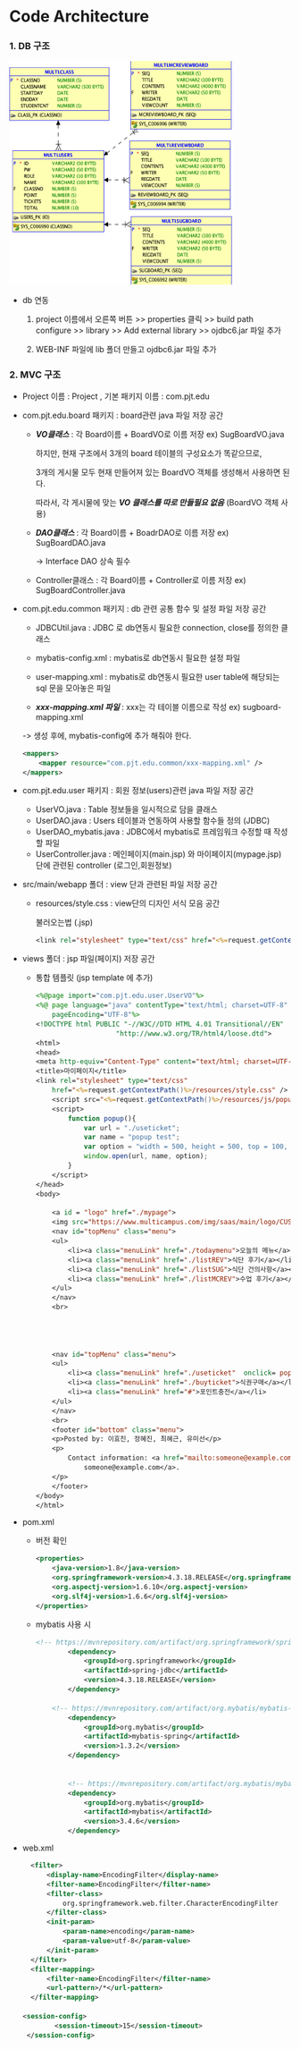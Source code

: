 # Code Architecture

### 1. DB 구조

<img src="images/db.png" width="400" height="400">



* db 연동

  1. project 이름에서 오른쪽 버튼 >> properties 클릭 >> build path configure >> library >> Add external library >> ojdbc6.jar 파일 추가

  2. WEB-INF 파일에 lib 폴더 만들고 ojdbc6.jar 파일 추가 

### 2. MVC 구조

* Project 이름 : Project , 기본 패키지 이름 : com.pjt.edu

* com.pjt.edu.board 패키지 : board관련 java 파일 저장 공간

  - ***VO클래스*** : 각 Board이름 + BoardVO로 이름 저장 ex) SugBoardVO.java 

    하지만, 현재 구조에서 3개의 board 테이블의 구성요소가 똑같으므로, 

    3개의 게시물 모두 현재 만들어져 있는 BoardVO 객체를 생성해서 사용하면 된다.

    따라서, 각 게시물에 맞는 ***VO 클래스를 따로 만들필요 없음*** (BoardVO 객체 사용)

  - ***DAO클래스*** : 각 Board이름 + BoadrDAO로 이름 저장 ex) SugBoardDAO.java

    -> Interface DAO 상속 필수

  - Controller클래스 : 각 Board이름 + Controller로 이름 저장 ex) SugBoardController.java

* com.pjt.edu.common 패키지 : db 관련 공통 함수 및 설정 파일 저장 공간

  * JDBCUtil.java : JDBC 로 db연동시 필요한 connection, close를 정의한 클래스

  * mybatis-config.xml : mybatis로 db연동시 필요한 설정 파일

  * user-mapping.xml : mybatis로 db연동시 필요한 user table에 해당되는 sql 문을 모아놓은 파일

  *  ***xxx-mapping.xml 파일*** : xxx는 각 테이블 이름으로 작성 ex) sugboard-mapping.xml 

    -> 생성 후에, mybatis-config에 추가 해줘야 한다.

    ```xml
    <mappers>
    	<mapper resource="com.pjt.edu.common/xxx-mapping.xml" />
    </mappers>
    ```

* com.pjt.edu.user 패키지 : 회원 정보(users)관련 java 파일 저장 공간

  * UserVO.java : Table 정보들을 일시적으로 담을 클래스
  * UserDAO.java : Users 테이블과 연동하여 사용할 함수들 정의 (JDBC)
  * UserDAO_mybatis.java : JDBC에서 mybatis로 프레임워크 수정할 때 작성할 파일
  * UserController.java : 메인페이지(main.jsp) 와 마이페이지(mypage.jsp) 단에 관련된 controller (로그인,회원정보)

* src/main/webapp 폴더 : view 단과 관련된 파일 저장 공간

  * resources/style.css : view단의 디자인 서식 모음 공간

    불러오는법 (.jsp)

    ```jsp
    <link rel="stylesheet" type="text/css" href="<%=request.getContextPath() %>/resources/style.css" />
    ```

* views 폴더 : jsp 파일(페이지) 저장 공간

  * 통합 템플릿 (jsp template 에 추가)

    ```jsp
    <%@page import="com.pjt.edu.user.UserVO"%>
    <%@ page language="java" contentType="text/html; charset=UTF-8"
    	pageEncoding="UTF-8"%>
    <!DOCTYPE html PUBLIC "-//W3C//DTD HTML 4.01 Transitional//EN"
    					"http://www.w3.org/TR/html4/loose.dtd">
    <html>
    <head>
    <meta http-equiv="Content-Type" content="text/html; charset=UTF-8">
    <title>마이페이지</title>
    <link rel="stylesheet" type="text/css"
    	href="<%=request.getContextPath()%>/resources/style.css" />
    	<script src="<%=request.getContextPath()%>/resources/js/popup.js"></script>
    	<script>
            function popup(){
                var url = "./useticket";
                var name = "popup test";
                var option = "width = 500, height = 500, top = 100, left = 200, location = no"
                window.open(url, name, option);
            }
    	</script>
    </head>
    <body>
    	
    	<a id = "logo" href="./mypage">
    	<img src="https://www.multicampus.com/img/saas/main/logo/CUS0001/pc_main.png" ></a>
    	<nav id="topMenu" class="menu">
    	<ul>
    		<li><a class="menuLink" href="./todaymenu">오늘의 메뉴</a></li>
    		<li><a class="menuLink" href="./listREV">식단 후기</a></li>
    		<li><a class="menuLink" href="./listSUG">식단 건의사항</a></li>
    		<li><a class="menuLink" href="./listMCREV">수업 후기</a></li>
    	</ul>
    	</nav>
    	<br>
    	
    
    
    
    	<nav id="topMenu" class="menu">
    	<ul>
    		<li><a class="menuLink" href="./useticket"  onclick= popup() target="_blank">식권사용</a></li>
    		<li><a class="menuLink" href="./buyticket">식권구매</a></li>
    		<li><a class="menuLink" href="#">포인트충전</a></li>
    	</ul>
    	</nav>
    	<br>
    	<footer id="bottom" class="menu">
    	<p>Posted by: 이효진, 정혜진, 최혜근, 유미선</p>
    	<p>
    		Contact information: <a href="mailto:someone@example.com">
    			someone@example.com</a>.
    	</p>
    	</footer>
    </body>
    </html>
    ```

* pom.xml

  * 버전 확인

    ```xml
    <properties>
    	<java-version>1.8</java-version>
    	<org.springframework-version>4.3.18.RELEASE</org.springframework-version>
    	<org.aspectj-version>1.6.10</org.aspectj-version>
    	<org.slf4j-version>1.6.6</org.slf4j-version>
    </properties>
    ```

  * mybatis 사용 시

    ```xml
    <!-- https://mvnrepository.com/artifact/org.springframework/spring-jdbc -->
    		<dependency>
    			<groupId>org.springframework</groupId>
    			<artifactId>spring-jdbc</artifactId>
    			<version>4.3.18.RELEASE</version>
    		</dependency>
    
		<!-- https://mvnrepository.com/artifact/org.mybatis/mybatis-spring -->
    		<dependency>
    			<groupId>org.mybatis</groupId>
    			<artifactId>mybatis-spring</artifactId>
    			<version>1.3.2</version>
    		</dependency>
    
    
    		<!-- https://mvnrepository.com/artifact/org.mybatis/mybatis -->
    		<dependency>
    			<groupId>org.mybatis</groupId>
    			<artifactId>mybatis</artifactId>
    			<version>3.4.6</version>
    		</dependency>
    
    ```
    
    

* web.xml

  ```xml
  	<filter>
  		<display-name>EncodingFilter</display-name>
  		<filter-name>EncodingFilter</filter-name>
  		<filter-class>
  			org.springframework.web.filter.CharacterEncodingFilter
  		</filter-class>
  		<init-param>
  			<param-name>encoding</param-name>
  			<param-value>utf-8</param-value>
  		</init-param>
  	</filter>
  	<filter-mapping>
  		<filter-name>EncodingFilter</filter-name>
  		<url-pattern>/*</url-pattern>
  	</filter-mapping> 
  
  <session-config>
          <session-timeout>15</session-timeout> 
   </session-config>
  
  ```

  





